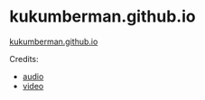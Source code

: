 # kukumberman.github.io

[kukumberman.github.io](https://www.kukumberman.github.io)

Credits:
- [audio](https://www.youtube.com/watch?v=AVblOqZBlJw)
- [video](https://steamcommunity.com/sharedfiles/filedetails/?id=930290098)
